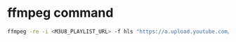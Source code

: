 # ffmpeg command

```bash
ffmpeg -re -i <M3U8_PLAYLIST_URL> -f hls "https://a.upload.youtube.com/http_upload_hls?cid=<YT_STREAM_KEY>&copy=0&file=stream.m3u8"
```
